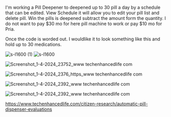 I'm working a Pill Deepener to deepened up to 30 pill a day by a schedule that can be edited. View Schedule it will allow you to edit your pill list and delete pill. Win the pills is deepened subtract the amount form the quantity. I do not want to pay $30 mo for here pill machine to work or pay $10 mo for Pria.

Once the code is worded out. I wouldlike it to look something like this and hold up to 30 medications.

![s-l1600 (1)](https://github.com/bob5731/pill-deepener/assets/16548974/2ef5b974-6428-4033-b3db-7e1098eeaea3)
![s-l1600](https://github.com/bob5731/pill-deepener/assets/16548974/58a841ff-1edf-40bf-a859-416f26a0fcb1)


![Screenshot_1-4-2024_23752_www techenhancedlife com](https://github.com/bob5731/pill-deepener/assets/16548974/4e02e23f-fd3a-49b1-a5c0-3b26b2a27d17)


![Screenshot_1-4-2024_2376_https_www techenhancedlife com](https://github.com/bob5731/pill-deepener/assets/16548974/e600749c-00aa-4614-94ff-39391e6d0c7e)

![Screenshot_1-4-2024_2392_www techenhancedlife com](https://github.com/bob5731/pill-deepener/assets/16548974/6080bb35-2099-4364-a89e-2079ed91fb82)

![Screenshot_1-4-2024_2392_www techenhancedlife com](https://github.com/bob5731/pill-deepener/assets/16548974/02612b01-995c-4a43-9c99-39ad6beb954b)

https://www.techenhancedlife.com/citizen-research/automatic-pill-dispenser-evaluations
